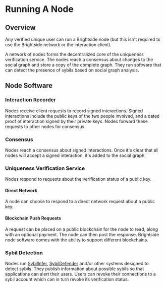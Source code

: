 # Running A Node
## Overview
Any verified unique user can run a Brightside node (but this isn't required to use the Brightside network or the interaction client).

A network of nodes forms the decentralized core of the uniqueness verification service. The nodes reach a consensus about changes to the social graph and store a copy of the complete graph. They run software that can detect the presence of sybils based on social graph analysis.
## Node Software
### Interaction Recorder
Nodes receive client requests to record signed interactions. Signed interactions include the public keys of the two people involved, and a dated proof of interaction signed by their private keys. Nodes forward these requests to other nodes for consensus.
### Consensus
Nodes reach a consensus about signed interactions. Once it's clear that all nodes will accept a signed interaction, it's added to the social graph.
### Uniqueness Verification Service
Nodes respond to requests about the verification status of a public key.
#### Direct Network
A node can choose to respond to a direct network request about a public key.
#### Blockchain Push Requests
A request can be placed on a public blockchain for the node to read, along with an optional payment. The node can then post the response. Brightside node software comes with the ability to support different blockchains.
### Sybil Detection
Nodes run [SybilInfer](http://citeseerx.ist.psu.edu/viewdoc/summary?doi=10.1.1.149.6318), [SybilDefender](https://pdfs.semanticscholar.org/7606/64eab41125b06692a95832961bc5473d2aae.pdf) and/or other systems designed to detect sybils. They publish information about possible sybils so that applications can alert their users. Users can revoke their connections to a sybil account which can in turn revoke its verification status.

